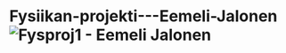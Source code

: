 # Fysiikan-projekti---Eemeli-Jalonen![Fysproj1 - Eemeli Jalonen](https://github.com/user-attachments/assets/bd9d783a-097a-4425-92de-bdf887f31415)
